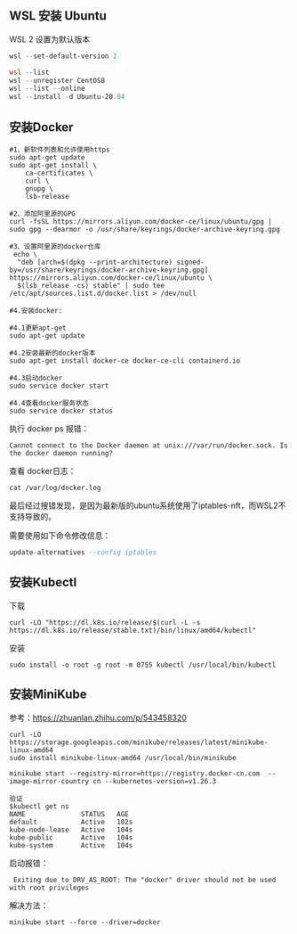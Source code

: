 ## WSL 安装 Ubuntu

WSL 2 设置为默认版本

```powershell
wsl --set-default-version 2

wsl --list
wsl --unregister CentOS8
wsl --list --online
wsl --install -d Ubuntu-20.04
```



## 安装Docker

```
#1、新软件列表和允许使用https
sudo apt-get update
sudo apt-get install \
    ca-certificates \
    curl \
    gnupg \
    lsb-release

#2、添加阿里源的GPG
curl -fsSL https://mirrors.aliyun.com/docker-ce/linux/ubuntu/gpg | sudo gpg --dearmor -o /usr/share/keyrings/docker-archive-keyring.gpg

#3、设置阿里源的docker仓库
 echo \
  "deb [arch=$(dpkg --print-architecture) signed-by=/usr/share/keyrings/docker-archive-keyring.gpg] https://mirrors.aliyun.com/docker-ce/linux/ubuntu \
  $(lsb_release -cs) stable" | sudo tee /etc/apt/sources.list.d/docker.list > /dev/null

#4.安装docker:

#4.1更新apt-get
sudo apt-get update

#4.2安装最新的docker版本
sudo apt-get install docker-ce docker-ce-cli containerd.io

#4.3启动docker
sudo service docker start

#4.4查看docker服务状态
sudo service docker status
```

执行 docker ps 报错：

```
Cannot connect to the Docker daemon at unix:///var/run/docker.sock. Is the docker daemon running?
```

查看 docker日志：

```
cat /var/log/docker.log
```

最后经过搜错发现，是因为最新版的ubuntu系统使用了iptables-nft，而WSL2不支持导致的。

需要使用如下命令修改信息：

```haskell
update-alternatives --config iptables
```

## 安装Kubectl

下载

```
curl -LO "https://dl.k8s.io/release/$(curl -L -s https://dl.k8s.io/release/stable.txt)/bin/linux/amd64/kubectl"
```

安装

```
sudo install -o root -g root -m 0755 kubectl /usr/local/bin/kubectl
```

## 安装MiniKube

参考：https://zhuanlan.zhihu.com/p/543458320

```
curl -LO https://storage.googleapis.com/minikube/releases/latest/minikube-linux-amd64
sudo install minikube-linux-amd64 /usr/local/bin/minikube

minikube start --registry-mirror=https://registry.docker-cn.com  --image-mirror-country cn --kubernetes-version=v1.26.3

验证
$kubectl get ns
NAME              STATUS   AGE
default           Active   102s
kube-node-lease   Active   104s
kube-public       Active   104s
kube-system       Active   104s
```

启动报错：

```
 Exiting due to DRV_AS_ROOT: The "docker" driver should not be used with root privileges
```

解决方法：

```
minikube start --force --driver=docker
```

